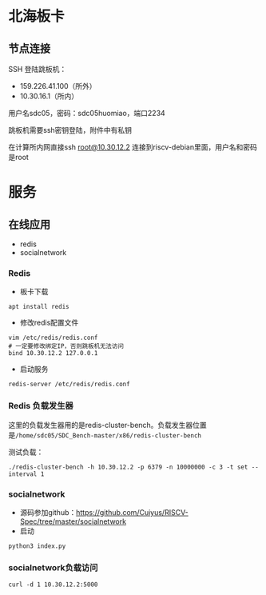 # 北海板卡
## 节点连接
SSH 登陆跳板机： 
- 159.226.41.100（所外）
- 10.30.16.1（所内）

用户名sdc05，密码：sdc05huomiao，端口2234

跳板机需要ssh密钥登陆，附件中有私钥

在计算所内网直接ssh root@10.30.12.2 连接到riscv-debian里面，用户名和密码是root

# 服务 
## 在线应用
- redis
- socialnetwork
### Redis
- 板卡下载
```
apt install redis
```
- 修改redis配置文件
```
vim /etc/redis/redis.conf
# 一定要修改绑定IP，否则跳板机无法访问
bind 10.30.12.2 127.0.0.1
```
- 启动服务
```
redis-server /etc/redis/redis.conf
```

### Redis 负载发生器

这里的负载发生器用的是redis-cluster-bench。负载发生器位置是`/home/sdc05/SDC_Bench-master/x86/redis-cluster-bench`

测试负载：
```
./redis-cluster-bench -h 10.30.12.2 -p 6379 -n 10000000 -c 3 -t set --interval 1
```
### socialnetwork
- 源码参加github：https://github.com/Cuiyus/RISCV-Spec/tree/master/socialnetwork
- 启动
```
python3 index.py
```
### socialnetwork负载访问

```
curl -d 1 10.30.12.2:5000
```
